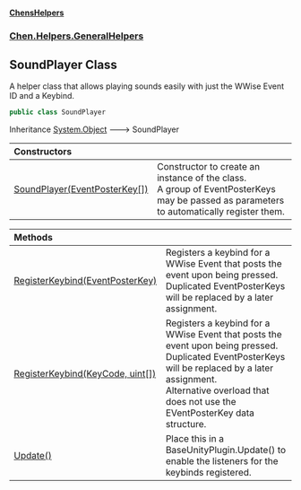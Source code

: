 #### [ChensHelpers](index 'index')
### [Chen.Helpers.GeneralHelpers](Chen_Helpers_GeneralHelpers 'Chen.Helpers.GeneralHelpers')
## SoundPlayer Class
A helper class that allows playing sounds easily with just the WWise Event ID and a Keybind.  
```csharp
public class SoundPlayer
```

Inheritance [System.Object](https://docs.microsoft.com/en-us/dotnet/api/System.Object 'System.Object') &#129106; SoundPlayer  

| Constructors | |
| :--- | :--- |
| [SoundPlayer(EventPosterKey[])](Chen_Helpers_GeneralHelpers_SoundPlayer_SoundPlayer(Chen_Helpers_GeneralHelpers_SoundPlayer_EventPosterKey__) 'Chen.Helpers.GeneralHelpers.SoundPlayer.SoundPlayer(Chen.Helpers.GeneralHelpers.SoundPlayer.EventPosterKey[])') | Constructor to create an instance of the class.<br/>A group of EventPosterKeys may be passed as parameters to automatically register them.<br/> |

| Methods | |
| :--- | :--- |
| [RegisterKeybind(EventPosterKey)](Chen_Helpers_GeneralHelpers_SoundPlayer_RegisterKeybind(Chen_Helpers_GeneralHelpers_SoundPlayer_EventPosterKey) 'Chen.Helpers.GeneralHelpers.SoundPlayer.RegisterKeybind(Chen.Helpers.GeneralHelpers.SoundPlayer.EventPosterKey)') | Registers a keybind for a WWise Event that posts the event upon being pressed.<br/>Duplicated EventPosterKeys will be replaced by a later assignment.<br/> |
| [RegisterKeybind(KeyCode, uint[])](Chen_Helpers_GeneralHelpers_SoundPlayer_RegisterKeybind(UnityEngine_KeyCode_uint__) 'Chen.Helpers.GeneralHelpers.SoundPlayer.RegisterKeybind(UnityEngine.KeyCode, uint[])') | Registers a keybind for a WWise Event that posts the event upon being pressed.<br/>Duplicated EventPosterKeys will be replaced by a later assignment.<br/>Alternative overload that does not use the EVentPosterKey data structure.<br/> |
| [Update()](Chen_Helpers_GeneralHelpers_SoundPlayer_Update() 'Chen.Helpers.GeneralHelpers.SoundPlayer.Update()') | Place this in a BaseUnityPlugin.Update() to enable the listeners for the keybinds registered.<br/> |
